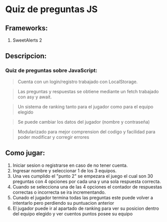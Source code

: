# Quiz de preguntas JS

## Frameworks:
1. SweetAlerts 2


## Descripcion:
### Quiz de preguntas sobre JavaScript: 
>Cuenta con un login/registro trabajado con LocalStorage.

>Las preguntas y respuestas se obtiene mediante un fetch trabajado con asy y await.

>Un sistema de ranking tanto para el jugador como para el equipo elegido

>Se puede cambiar los datos del jugador (nombre y contraseña)

>Modularizado para mejor comprension del codigo y facilidad para poder modificar y corregir errores

## Como jugar:
1. Iniciar sesion o registrarse en caso de no tener cuenta.
2. Ingresar nombre y seleccionar 1 de los 3 equipos.
3. Una ves cumplido el "punto 2" se empezara el juego el cual son 30 preguntas con 4 opciones por cada una y una sola respuesta correcta.
4. Cuando se selecciona una de las 4 opciones el contador de respuestas correctas o incorrecta se ira incrementando.
5. Cunado el jugador termina todas las preguntas este puede volver a intentarlo pero perdiendo su puntuacion anterior
6. El jugador puede ir al apartado de ranking para ver su posicion dentro del equipo elegido y ver cuentos puntos posee su equipo

